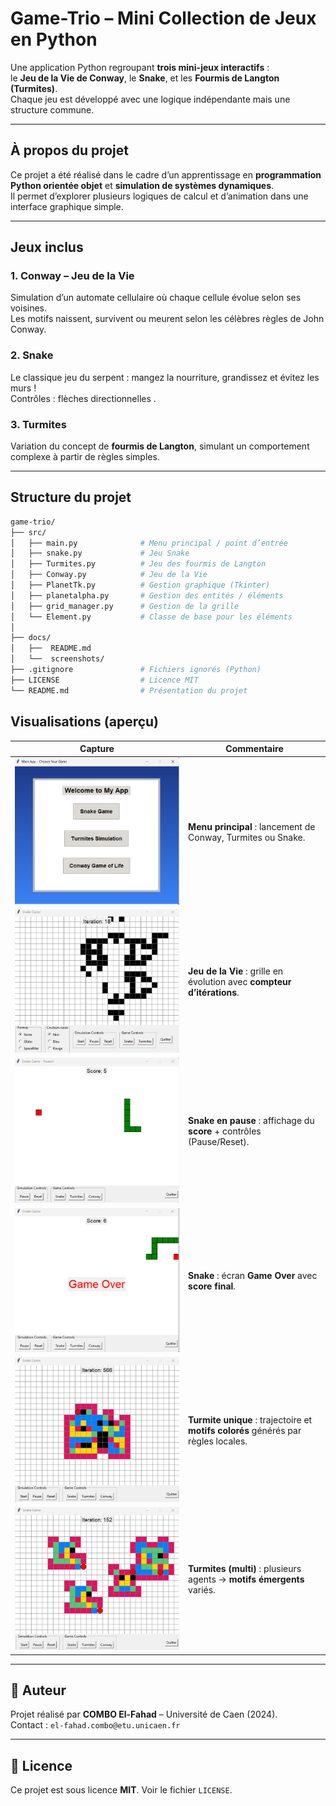 #  Game-Trio – Mini Collection de Jeux en Python

Une application Python regroupant **trois mini-jeux interactifs** :  
le **Jeu de la Vie de Conway**, le **Snake**, et les **Fourmis de Langton (Turmites)**.  
Chaque jeu est développé avec une logique indépendante mais une structure commune.

---

##  À propos du projet

Ce projet a été réalisé dans le cadre d’un apprentissage en **programmation Python orientée objet** et **simulation de systèmes dynamiques**.  
Il permet d’explorer plusieurs logiques de calcul et d’animation dans une interface graphique simple.

---

##  Jeux inclus

###  1. Conway – Jeu de la Vie
Simulation d’un automate cellulaire où chaque cellule évolue selon ses voisines.  
Les motifs naissent, survivent ou meurent selon les célèbres règles de John Conway.

###  2. Snake
Le classique jeu du serpent : mangez la nourriture, grandissez et évitez les murs !  
Contrôles : flèches directionnelles .

###  3. Turmites
Variation du concept de **fourmis de Langton**, simulant un comportement complexe à partir de règles simples.

---

##  Structure du projet

```bash
game-trio/
├── src/
│   ├── main.py              # Menu principal / point d’entrée
│   ├── snake.py             # Jeu Snake
│   ├── Turmites.py          # Jeu des fourmis de Langton
│   ├── Conway.py            # Jeu de la Vie
│   ├── PlanetTk.py          # Gestion graphique (Tkinter)
│   ├── planetalpha.py       # Gestion des entités / éléments
│   ├── grid_manager.py      # Gestion de la grille
│   └── Element.py           # Classe de base pour les éléments
│
├── docs/
│   ├──  README.md        
│   └──  screenshots/
├── .gitignore               # Fichiers ignorés (Python)
├── LICENSE                  # Licence MIT
└── README.md                # Présentation du projet
```


## Visualisations (aperçu)

| Capture | Commentaire |
|---|---|
| ![Menu — sélection des jeux](docs/screenshots/app_accueil.png) | **Menu principal** : lancement de Conway, Turmites ou Snake. |
| ![Conway — évolution](docs/screenshots/Conways.png) | **Jeu de la Vie** : grille en évolution avec **compteur d’itérations**. |
| ![Snake — pause](docs/screenshots/snake_pause.png) | **Snake en pause** : affichage du **score** + contrôles (Pause/Reset). |
| ![Snake — Game Over](docs/screenshots/snake_game_over.png) | **Snake** : écran **Game Over** avec **score final**. |
| ![Turmites — 1 agent](docs/screenshots/turmites.png) | **Turmite unique** : trajectoire et **motifs colorés** générés par règles locales. |
| ![Turmites — multi-agents](docs/screenshots/multi4.png) | **Turmites (multi)** : plusieurs agents → **motifs émergents** variés. |


---

## 👤 Auteur

Projet réalisé par **COMBO El-Fahad** – Université de Caen (2024).  
Contact : `el-fahad.combo@etu.unicaen.fr`

---

## 📄 Licence

Ce projet est sous licence **MIT**. Voir le fichier `LICENSE`.


